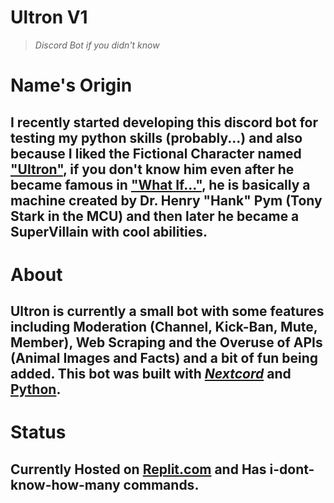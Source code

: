 # **Ultron V1**
> *Discord Bot if you didn't know*

# Name's Origin
## I recently started developing this discord bot for testing my python skills (probably...) and also because I liked the Fictional Character named ["Ultron"](https://www.marvel.com/characters/ultron), if you don't know him even after he became famous in ["What If..."](marvel.com/tv-shows/animation/what-if/1), he is basically a machine created by Dr. Henry "Hank" Pym (Tony Stark in the MCU) and then later he became a SuperVillain with cool abilities. 

# About
## Ultron is currently a small bot with some features including Moderation (Channel, Kick-Ban, Mute, Member), Web Scraping and the Overuse of APIs (Animal Images and Facts) and a bit of fun being added. **This bot was built with [_Nextcord_](https://github.com/nextcord/nextcord)** and [Python](https://en.wikipedia.org/wiki/Python_(programming_language)). 

# Status
## Currently Hosted on [Replit.com](https://replit.com/@xyzabc10) and Has i-dont-know-how-many commands.

